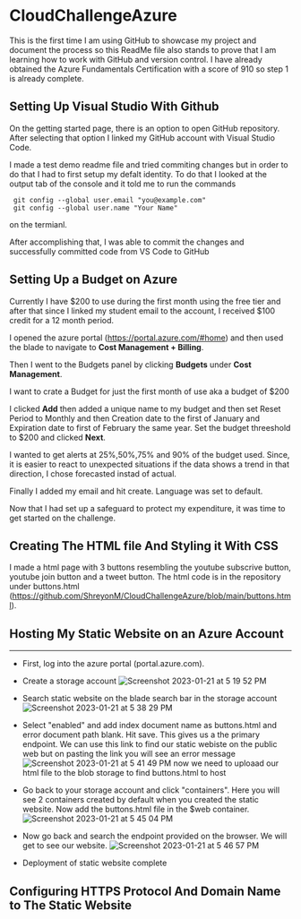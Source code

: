 # CloudChallengeAzure

This is the first time I am using GitHub to showcase my project and document the process so this ReadMe file also stands to prove that I am learning how to work with GitHub and version control. I have already obtained the Azure Fundamentals Certification with a score of 910 so step 1 is already complete.

## Setting Up Visual Studio With Github

On the getting started page, there is an option to open GitHub repository.
After selecting that option I linked my GitHub account with Visual Studio Code.

I made a test demo readme file and tried commiting changes but in order to do that I had to first setup my defalt identity. To do that I looked at the output tab of the console and it told me to run the commands 
```
 git config --global user.email "you@example.com"
 git config --global user.name "Your Name"
```
on the termianl.

After accomplishing that, I was able to commit the changes and successfully committed code from VS Code to GitHub

## Setting Up a Budget on Azure

Currently I have $200 to use during the first month using the free tier and after that since I linked my student email to the account, I received $100 credit for a 12 month period.

I opened the azure portal (https://portal.azure.com/#home) and then used the blade to navigate to **Cost Management + Billing**.

Then I went to the Budgets panel by clicking **Budgets** under **Cost Management**.

I want to crate a Budget for just the first month of use aka a budget of $200

I clicked **Add** then added a unique name to my budget and then set Reset Period to Monthly and then Creation date to the first of January and Expiration date to first of February the same year.
Set the budget threeshold to $200 and clicked **Next**.

I wanted to get alerts at 25%,50%,75% and 90% of the budget used. Since, it is easier to react to unexpected situations if the data shows a trend in that direction, I chose forecasted instad of actual.

Finally I added my email and hit create. Language was set to default.

Now that I had set up a safeguard to protect my expenditure, it was time to get started on the challenge.

## Creating The HTML file And Styling it With CSS

I made a html page with 3 buttons resembling the youtube subscrive button, youtube join button and a tweet button.
The html code is in the repository under buttons.html (https://github.com/ShreyonM/CloudChallengeAzure/blob/main/buttons.html).

## Hosting My Static Website on an Azure Account
***
* First, log into the azure portal (portal.azure.com). 
* Create a storage account
![Screenshot 2023-01-21 at 5 19 52 PM](https://user-images.githubusercontent.com/122833798/213889714-3d89d8fc-94df-4984-8a8c-e482e49506a1.png)

* Search static website on the blade search bar in the storage account
![Screenshot 2023-01-21 at 5 38 29 PM](https://user-images.githubusercontent.com/122833798/213889765-4c1fc7d7-323e-4dcb-922a-4ef577e3622b.png)
* Select "enabled" and add index document name as buttons.html and error document path blank. Hit save. 
This gives us a the primary endpoint. We can use this link to find our static webiste on the public web but on pasting the link you will see an error message
![Screenshot 2023-01-21 at 5 41 49 PM](https://user-images.githubusercontent.com/122833798/213889848-1568527a-8f7d-4ac8-b0dc-e9cbad00b9e0.png)
now we need to uploaad our html file to the blob storage to find buttons.html to host
* Go back to your storage account and click "containers". Here you will see 2 containers created by default when you created the static website. Now add the buttons.html file in the $web container.
![Screenshot 2023-01-21 at 5 45 04 PM](https://user-images.githubusercontent.com/122833798/213889966-78f43b9e-8c4a-43bb-898f-77099b866a08.png)
* Now go back and search the endpoint provided on the browser.
We will get to see our website.
![Screenshot 2023-01-21 at 5 46 57 PM](https://user-images.githubusercontent.com/122833798/213890000-7ebd13c2-c89b-4a66-843a-7f20bc3271e6.png)
* Deployment of static website complete

## Configuring HTTPS Protocol And Domain Name to The Static Website

